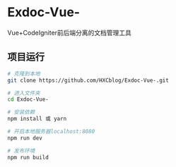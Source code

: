 # Exdoc-Vue-
Vue+CodeIgniter前后端分离的文档管理工具

## 项目运行
``` bash
# 克隆到本地
git clone https://github.com/HXCblog/Exdoc-Vue-.git

# 进入文件夹
cd Exdoc-Vue-

# 安装依赖
npm install 或 yarn

# 开启本地服务器localhost:8080
npm run dev

# 发布环境
npm run build
```
